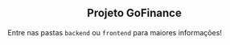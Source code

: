 <h2 align="center">
  Projeto GoFinance
</h2>


Entre nas pastas `backend` ou `frontend` para maiores informações!